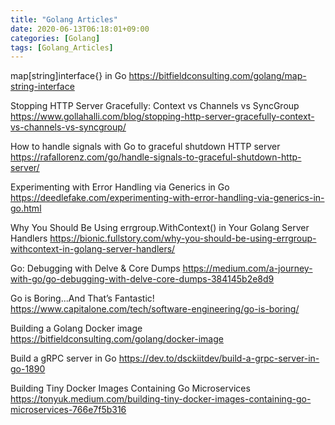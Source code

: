 ```yaml
---
title: "Golang Articles"
date: 2020-06-13T06:18:01+09:00
categories: [Golang]
tags: [Golang_Articles]
---
```


map[string]interface{} in Go
 https://bitfieldconsulting.com/golang/map-string-interface

Stopping HTTP Server Gracefully: Context vs Channels vs SyncGroup
 https://www.gollahalli.com/blog/stopping-http-server-gracefully-context-vs-channels-vs-syncgroup/

How to handle signals with Go to graceful shutdown HTTP server
 https://rafallorenz.com/go/handle-signals-to-graceful-shutdown-http-server/

Experimenting with Error Handling via Generics in Go
 https://deedlefake.com/experimenting-with-error-handling-via-generics-in-go.html

Why You Should Be Using errgroup.WithContext() in Your Golang Server Handlers
 https://bionic.fullstory.com/why-you-should-be-using-errgroup-withcontext-in-golang-server-handlers/

Go: Debugging with Delve & Core Dumps
 https://medium.com/a-journey-with-go/go-debugging-with-delve-core-dumps-384145b2e8d9

Go is Boring...And That’s Fantastic!
 https://www.capitalone.com/tech/software-engineering/go-is-boring/

Building a Golang Docker image
 https://bitfieldconsulting.com/golang/docker-image

Build a gRPC server in Go
 https://dev.to/dsckiitdev/build-a-grpc-server-in-go-1890

Building Tiny Docker Images Containing Go Microservices
 https://tonyuk.medium.com/building-tiny-docker-images-containing-go-microservices-766e7f5b316